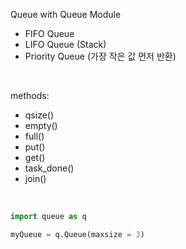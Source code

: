 Queue with Queue Module

- FIFO Queue
- LIFO Queue (Stack)
- Priority Queue (가장 작은 값 먼저 반환)

<br/>

methods:
- qsize()
- empty()
- full()
- put()
- get()
- task_done()
- join()

<br/>

```python
import queue as q

myQueue = q.Queue(maxsize = 3)
```